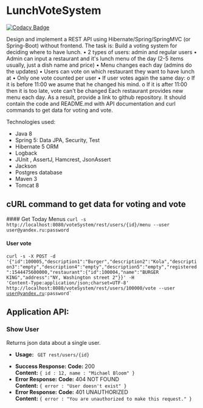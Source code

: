 # LunchVoteSystem
[![Codacy Badge](https://api.codacy.com/project/badge/Grade/875192eba1e046609cd994c0e2f2caa9)](https://www.codacy.com/app/iurpon/LunchVoteSystem?utm_source=github.com&amp;utm_medium=referral&amp;utm_content=iurpon/LunchVoteSystem&amp;utm_campaign=Badge_Grade)

Design and implement a REST API using Hibernate/Spring/SpringMVC (or Spring-Boot) without frontend. The task is: Build a voting system for deciding where to have lunch. •	2 types of users: admin and regular users •	Admin can input a restaurant and it's lunch menu of the day (2-5 items usually, just a dish name and price) •	Menu changes each day (admins do the updates) • Users can vote on which restaurant they want to have lunch at •	Only one vote counted per user •	If user votes again the same day: o	If it is before 11:00 we asume that he changed his mind. o	If it is after 11:00 then it is too late, vote can't be changed Each restaurant provides new menu each day. As a result, provide a link to github repository. It should contain the code and README.md with API documentation and curl commands to get data for voting and vote.

</path></svg></a>Technologies used:</h2>
<ul>
<li>Java 8</li>
<li>Spring 5: Data JPA, Security, Test</li>
<li>Hibernate 5 ORM</li>
<li>Logback</li>
<li>JUnit , AssertJ, Hamcrest, JsonAssert</li>
<li>Jackson</li>
<li>Postgres database</li>
<li>Maven 3</li>
<li>Tomcat 8</li>
</ul>
<h2>cURL command to get data for voting and vote</h2>
#### Get Today Menus
<code>curl -s http://localhost:8080/voteSystem/rest/users/{id}/menu --user user@yandex.ru:password</code>

#### User vote 
<code>curl -s -X POST -d '{"id":100005,"description1":"Burger","description2":"Kola","description3":"empty","description4":"empty","description5":"empty","registered":1544475600000,"restaurant":{"id":100004,"name":"BURGER KING","address":"NY, Washington street 2"}}' -H 'Content-Type:application/json;charset=UTF-8' http://localhost:8080/voteSystem/rest/users/100000/vote --user user@yandex.ru:password`</code>


<h2>Application API:</h2>
<h3><strong>Show User</strong></h3>
<p>Returns json data about a single user.</p>
<ul>
<li>
<p><strong>Usage: </strong> <code> GET rest/users/{id}</code></p>
</li>
<li><strong>Success Response:</strong> <strong>Code:</strong> 200 <br>
<strong>Content:</strong> <code>{ id : 12, name : "Michael Bloom" }</code>
</li>
<li><strong>Error Response:</strong> <strong>Code:</strong> 404 NOT FOUND <br>
<strong>Content:</strong> <code>{ error : "User doesn't exist" }</code>
</li>
<li><strong>Error Response:</strong> <strong>Code:</strong> 401 UNAUTHORIZED <br>
<strong>Content:</strong> <code>{ error : "You are unauthorized to make this request." }</code>
</li>
</ul>

